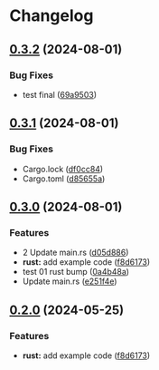 # Changelog

## [0.3.2](https://github.com/nomed/release-please-monorepo-example/compare/hello_rust@v0.3.1...hello_rust@v0.3.2) (2024-08-01)


### Bug Fixes

* test final ([69a9503](https://github.com/nomed/release-please-monorepo-example/commit/69a950391ddb4530748d6df7bba1621a6e7251e8))

## [0.3.1](https://github.com/nomed/release-please-monorepo-example/compare/hello_rust@v0.3.0...hello_rust@v0.3.1) (2024-08-01)


### Bug Fixes

* Cargo.lock ([df0cc84](https://github.com/nomed/release-please-monorepo-example/commit/df0cc846f3397706c5285ddc8c1a345933b53d69))
* Cargo.toml ([d85655a](https://github.com/nomed/release-please-monorepo-example/commit/d85655a5fd2fd7428b243bf9c5474b238ec30b29))

## [0.3.0](https://github.com/nomed/release-please-monorepo-example/compare/hello_rust-v0.2.0...hello_rust@v0.3.0) (2024-08-01)


### Features

* 2 Update main.rs ([d05d886](https://github.com/nomed/release-please-monorepo-example/commit/d05d886a00d15e0ba566715a52758549d834fa29))
* **rust:** add example code ([f8d6173](https://github.com/nomed/release-please-monorepo-example/commit/f8d61736e63e4c1baf1d881c50556fa0ba6829d0))
* test 01 rust bump ([0a4b48a](https://github.com/nomed/release-please-monorepo-example/commit/0a4b48a596f2ccf95196a77cf28146f98519cf83))
* Update main.rs ([e251f4e](https://github.com/nomed/release-please-monorepo-example/commit/e251f4e274b600d1c171985844a501a9a0c301e8))

## [0.2.0](https://github.com/amarjanica/release-please-monorepo-example/compare/hello_rust-v0.1.0...hello_rust@v0.2.0) (2024-05-25)


### Features

* **rust:** add example code ([f8d6173](https://github.com/amarjanica/release-please-monorepo-example/commit/f8d61736e63e4c1baf1d881c50556fa0ba6829d0))
